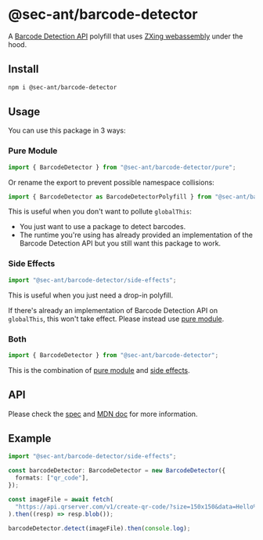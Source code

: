 # @sec-ant/barcode-detector

A [Barcode Detection API](https://wicg.github.io/shape-detection-api/#barcode-detection-api) polyfill that uses [ZXing webassembly](https://github.com/Sec-ant/zxing-wasm) under the hood.

## Install

```bash
npm i @sec-ant/barcode-detector
```

## Usage

You can use this package in 3 ways:

### Pure Module

```ts
import { BarcodeDetector } from "@sec-ant/barcode-detector/pure";
```

Or rename the export to prevent possible namespace collisions:

```ts
import { BarcodeDetector as BarcodeDetectorPolyfill } from "@sec-ant/barcode-detector/pure";
```

This is useful when you don't want to pollute `globalThis`:

- You just want to use a package to detect barcodes.
- The runtime you're using has already provided an implementation of the Barcode Detection API but you still want this package to work.

### Side Effects

```ts
import "@sec-ant/barcode-detector/side-effects";
```

This is useful when you just need a drop-in polyfill.

If there's already an implementation of Barcode Detection API on `globalThis`, this won't take effect. Please instead use [pure module](#pure-module).

### Both

```ts
import { BarcodeDetector } from "@sec-ant/barcode-detector";
```

This is the combination of [pure module](#pure-module) and [side effects](#side-effects).

## API

Please check the [spec](https://wicg.github.io/shape-detection-api/#barcode-detection-api) and [MDN doc](https://developer.mozilla.org/docs/Web/API/Barcode_Detection_API) for more information.

## Example

```ts
import "@sec-ant/barcode-detector/side-effects";

const barcodeDetector: BarcodeDetector = new BarcodeDetector({
  formats: ["qr_code"],
});

const imageFile = await fetch(
  "https://api.qrserver.com/v1/create-qr-code/?size=150x150&data=Hello%20world!"
).then((resp) => resp.blob());

barcodeDetector.detect(imageFile).then(console.log);
```
